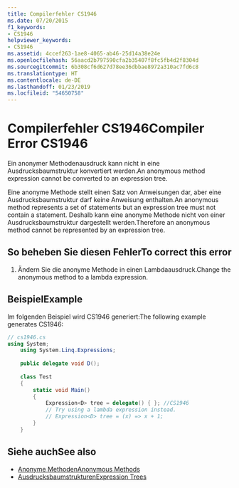 ```yaml
---
title: Compilerfehler CS1946
ms.date: 07/20/2015
f1_keywords:
- CS1946
helpviewer_keywords:
- CS1946
ms.assetid: 4ccef263-1ae8-4065-ab46-25d14a38e24e
ms.openlocfilehash: 56aacd2b797590cfa2b35407f8fc5fb4d2f8304d
ms.sourcegitcommit: 6b308cf6d627d78ee36dbbae8972a310ac7fd6c8
ms.translationtype: HT
ms.contentlocale: de-DE
ms.lasthandoff: 01/23/2019
ms.locfileid: "54650758"
---
```

# <a name="compiler-error-cs1946"></a><span data-ttu-id="84658-102">Compilerfehler CS1946</span><span class="sxs-lookup"><span data-stu-id="84658-102">Compiler Error CS1946</span></span>

<span data-ttu-id="84658-103">Ein anonymer Methodenausdruck kann nicht in eine Ausdrucksbaumstruktur konvertiert werden.</span><span class="sxs-lookup"><span data-stu-id="84658-103">An anonymous method expression cannot be converted to an expression tree.</span></span>  
  
<span data-ttu-id="84658-104">Eine anonyme Methode stellt einen Satz von Anweisungen dar, aber eine Ausdrucksbaumstruktur darf keine Anweisung enthalten.</span><span class="sxs-lookup"><span data-stu-id="84658-104">An anonymous method represents a set of statements but an expression tree must not contain a statement.</span></span> <span data-ttu-id="84658-105">Deshalb kann eine anonyme Methode nicht von einer Ausdrucksbaumstruktur dargestellt werden.</span><span class="sxs-lookup"><span data-stu-id="84658-105">Therefore an anonymous method cannot be represented by an expression tree.</span></span>  

## <a name="to-correct-this-error"></a><span data-ttu-id="84658-106">So beheben Sie diesen Fehler</span><span class="sxs-lookup"><span data-stu-id="84658-106">To correct this error</span></span>

1. <span data-ttu-id="84658-107">Ändern Sie die anonyme Methode in einen Lambdaausdruck.</span><span class="sxs-lookup"><span data-stu-id="84658-107">Change the anonymous method to a lambda expression.</span></span>  
  
## <a name="example"></a><span data-ttu-id="84658-108">Beispiel</span><span class="sxs-lookup"><span data-stu-id="84658-108">Example</span></span>

<span data-ttu-id="84658-109">Im folgenden Beispiel wird CS1946 generiert:</span><span class="sxs-lookup"><span data-stu-id="84658-109">The following example generates CS1946:</span></span>  

```csharp
// cs1946.cs  
using System;  
    using System.Linq.Expressions;  
  
    public delegate void D();  
  
    class Test  
    {  
        static void Main()  
        {  
            Expression<D> tree = delegate() { }; //CS1946  
            // Try using a lambda expression instead.  
            // Expression<D> tree = (x) => x + 1;  
        }  
    }  
```

## <a name="see-also"></a><span data-ttu-id="84658-110">Siehe auch</span><span class="sxs-lookup"><span data-stu-id="84658-110">See also</span></span>

- [<span data-ttu-id="84658-111">Anonyme Methoden</span><span class="sxs-lookup"><span data-stu-id="84658-111">Anonymous Methods</span></span>](../../../csharp/programming-guide/statements-expressions-operators/anonymous-methods.md)
- [<span data-ttu-id="84658-112">Ausdrucksbaumstrukturen</span><span class="sxs-lookup"><span data-stu-id="84658-112">Expression Trees</span></span>](../../programming-guide/concepts/expression-trees/index.md)
